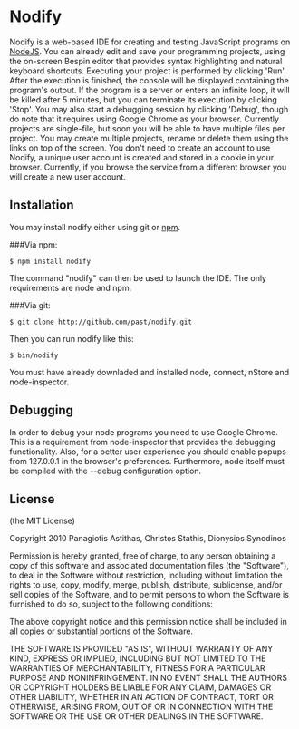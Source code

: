 Nodify
======

Nodify is a web-based IDE for creating and testing JavaScript programs on
[NodeJS](http://nodejs.org). You can already edit and save your programming projects, using the
on-screen Bespin editor that provides syntax highlighting and natural keyboard
shortcuts. Executing your project is performed by clicking 'Run'. After the
execution is finished, the console will be displayed containing the program's
output. If the program is a server or enters an infinite loop, it will be
killed after 5 minutes, but you can terminate its execution by clicking
'Stop'. You may also start a debugging session by clicking 'Debug', though do
note that it requires using Google Chrome as your browser. Currently projects are single-file, but soon you will be able to
have multiple files per project. You may create multiple projects, rename or
delete them using the links on top of the screen. You don't need to create an
account to use Nodify, a unique user account is created and stored in a cookie
in your browser. Currently, if you browse the service from a different browser
you will create a new user account.

Installation
------------

You may install nodify either using git or [npm](http://npmjs.org).

###Via npm:

    $ npm install nodify

The command "nodify" can then be used to launch the IDE.
The only requirements are node and npm.

###Via git:

    $ git clone http://github.com/past/nodify.git

Then you can run nodify like this:

    $ bin/nodify

You must have already downladed and installed node, connect, nStore and node-inspector.

Debugging
---------

In order to debug your node programs you need to use Google Chrome. This is a
requirement from node-inspector that provides the debugging functionality.
Also, for a better user experience you should enable popups from 127.0.0.1 in
the browser's preferences. Furthermore, node itself must be compiled with the
--debug configuration option.

License
-------

(the MIT License)

Copyright 2010 Panagiotis Astithas, Christos Stathis, Dionysios Synodinos

Permission is hereby granted, free of charge, to any person obtaining a copy
of this software and associated documentation files (the "Software"), to
deal in the Software without restriction, including without limitation the
rights to use, copy, modify, merge, publish, distribute, sublicense, and/or
sell copies of the Software, and to permit persons to whom the Software is
furnished to do so, subject to the following conditions:

The above copyright notice and this permission notice shall be included in
all copies or substantial portions of the Software.

THE SOFTWARE IS PROVIDED "AS IS", WITHOUT WARRANTY OF ANY KIND, EXPRESS OR
IMPLIED, INCLUDING BUT NOT LIMITED TO THE WARRANTIES OF MERCHANTABILITY,
FITNESS FOR A PARTICULAR PURPOSE AND NONINFRINGEMENT. IN NO EVENT SHALL THE
AUTHORS OR COPYRIGHT HOLDERS BE LIABLE FOR ANY CLAIM, DAMAGES OR OTHER
LIABILITY, WHETHER IN AN ACTION OF CONTRACT, TORT OR OTHERWISE, ARISING
FROM, OUT OF OR IN CONNECTION WITH THE SOFTWARE OR THE USE OR OTHER DEALINGS
IN THE SOFTWARE. 
